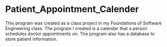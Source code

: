 ﻿# Patient_Appointment_Calender

This program was created as a class project in my Foundations of Software Engineering class.  The program I created is a calendar that a person schedules doctor appointments on.  The program also has a database to store patient information.



